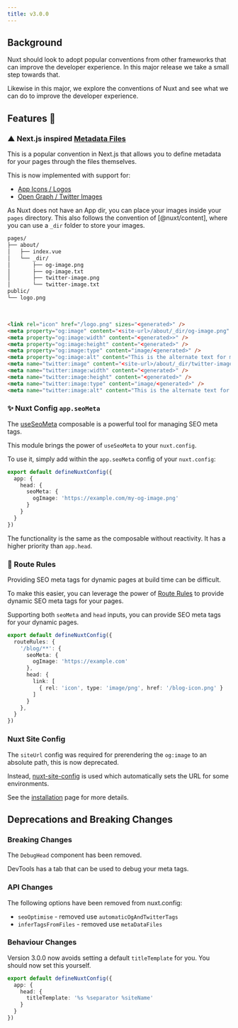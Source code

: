 ```yaml
---
title: v3.0.0
---
```


## Background

Nuxt should look to adopt popular conventions from other frameworks that can improve the developer experience.
In this major release we take a small step towards that.

Likewise in this major, we explore the conventions of Nuxt and see what we can do to improve the developer experience.

## Features :rocket:

### ▲ Next.js inspired [Metadata Files](https://nextjs.org/docs/app/api-reference/file-conventions/metadata)

This is a popular convention in Next.js that allows you to define metadata for your pages through the files themselves.

This is now implemented with support for:

- [App Icons / Logos](/experiments/guides/app-icons)
- [Open Graph / Twitter Images](/experiments/guides/open-graph-images)

As Nuxt does not have an App dir, you can place your images inside your `pages` directory. This also follows the convention of
[@nuxt/content], where you can use a `_dir` folder to store your images.

```bash [Example File Structure]
pages/
├── about/
│   ├── index.vue
│   └── _dir/
│       ├── og-image.png
│       ├── og-image.txt
│       ├── twitter-image.png
│       └── twitter-image.txt
public/
└── logo.png
```

<br>

```html [/about Head output]
<link rel="icon" href="/logo.png" sizes="<generated>" />
<meta property="og:image" content="<site-url>/about/_dir/og-image.png" />
<meta property="og:image:width" content="<generated>>" />
<meta property="og:image:height" content="<generated>" />
<meta property="og:image:type" content="image/<generated>" />
<meta property="og:image:alt" content="This is the alternate text for my image." />
<meta name="twitter:image" content="<site-url>/about/_dir/twitter-image.png" />
<meta name="twitter:image:width" content="<generated>" />
<meta name="twitter:image:height" content="<generated>" />
<meta name="twitter:image:type" content="image/<generated>" />
<meta name="twitter:image:alt" content="This is the alternate text for my image." />
```

### ✨ Nuxt Config `app.seoMeta`

The [useSeoMeta](https://nuxt.com/docs/api/composables/use-seo-meta#useseometa) composable is a powerful tool for managing SEO meta tags.

This module brings the power of `useSeoMeta` to your `nuxt.config`.

To use it, simply add within the `app.seoMeta` config of your `nuxt.config`:

```ts [nuxt.config.ts]
export default defineNuxtConfig({
  app: {
    head: {
      seoMeta: {
        ogImage: 'https://example.com/my-og-image.png'
      }
    }
  }
})
```

The functionality is the same as the composable without reactivity. It has a higher priority than `app.head`.

### 🧙  Route Rules

Providing SEO meta tags for dynamic pages at build time can be difficult.

To make this easier, you can leverage the power of [Route Rules](https://nitro.unjs.io/config#routerules) to provide dynamic SEO meta tags for your pages.

Supporting both `seoMeta` and `head` inputs, you can provide SEO meta tags for your dynamic pages.

```ts
export default defineNuxtConfig({
  routeRules: {
    '/blog/**': {
      seoMeta: {
        ogImage: 'https://example.com'
      },
      head: {
        link: [
          { rel: 'icon', type: 'image/png', href: '/blog-icon.png' }
        ]
      }
    },
  }
})
```

### Nuxt Site Config

The `siteUrl` config was required for prerendering the `og:image` to an absolute path, this is now deprecated.

Instead, [nuxt-site-config](https://github.com/harlan-zw/nuxt-site-config) is used which automatically sets the URL
for some environments.

See the [installation](/experiments/getting-started/installation) page for more details.

## Deprecations and Breaking Changes

### Breaking Changes

The `DebugHead` component has been removed.

DevTools has a tab that can be used to debug your meta tags.

### API Changes

The following options have been removed from nuxt.config:

- `seoOptimise` - removed use `automaticOgAndTwitterTags`
- `inferTagsFromFiles` - removed use `metaDataFiles`

### Behaviour Changes

Version 3.0.0 now avoids setting a default `titleTemplate` for you. You should now set this yourself.

```ts [nuxt.config.ts]
export default defineNuxtConfig({
  app: {
    head: {
      titleTemplate: '%s %separator %siteName'
    }
  }
})
```
